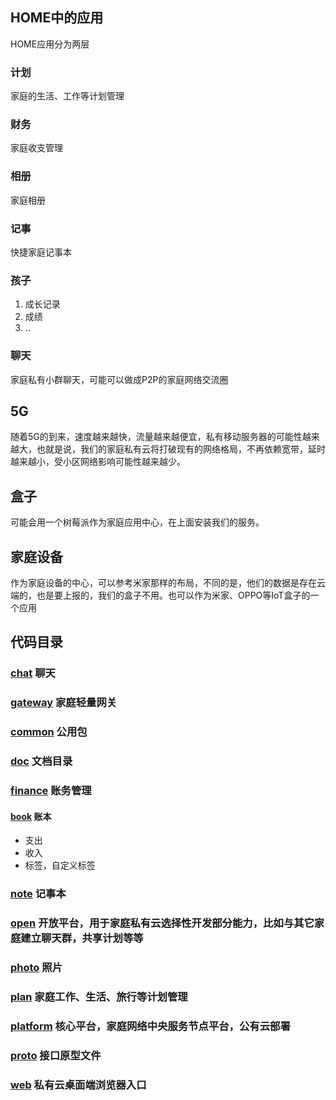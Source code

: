 ## HOME中的应用

HOME应用分为两层

### 计划

家庭的生活、工作等计划管理

### 财务

家庭收支管理

### 相册

家庭相册

### 记事

快捷家庭记事本

### 孩子

1. 成长记录
2. 成绩
3. .. 

### 聊天

家庭私有小群聊天，可能可以做成P2P的家庭网络交流圈

## 5G

随着5G的到来，速度越来越快，流量越来越便宜，私有移动服务器的可能性越来越大，也就是说，我们的家庭私有云将打破现有的网络格局，不再依赖宽带，延时越来越小，受小区网络影响可能性越来越少。

## 盒子

可能会用一个树莓派作为家庭应用中心，在上面安装我们的服务。

## 家庭设备

作为家庭设备的中心，可以参考米家那样的布局，不同的是，他们的数据是存在云端的，也是要上报的，我们的盒子不用。也可以作为米家、OPPO等IoT盒子的一个应用

## 代码目录

### [chat](./chat) 聊天

### [gateway](./gateway) 家庭轻量网关

### [common](./common) 公用包

### [doc](./doc) 文档目录

### [finance](./finance) 账务管理

#### [book](./finance/book) 账本

- 支出
- 收入
- 标签，自定义标签

### [note](./note) 记事本

### [open](./open) 开放平台，用于家庭私有云选择性开发部分能力，比如与其它家庭建立聊天群，共享计划等等

### [photo](./photo) 照片

### [plan](./plan) 家庭工作、生活、旅行等计划管理

### [platform](./platform) 核心平台，家庭网络中央服务节点平台，公有云部署

### [proto](./proto) 接口原型文件

### [web](./web) 私有云桌面端浏览器入口